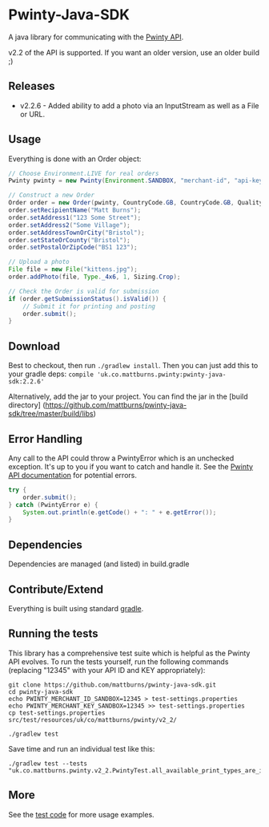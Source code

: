 Pwinty-Java-SDK
===============

A java library for communicating with the [Pwinty API](http://www.pwinty.com/api.html).

v2.2 of the API is supported. If you want an older version, use an older build ;)


Releases
--------
* v2.2.6 - Added ability to add a photo via an InputStream as well as a File or URL.

Usage
-----

Everything is done with an Order object:

``` java
// Choose Environment.LIVE for real orders
Pwinty pwinty = new Pwinty(Environment.SANDBOX, "merchant-id", "api-key");

// Construct a new Order
Order order = new Order(pwinty, CountryCode.GB, CountryCode.GB, QualityLevel.Standard, false);
order.setRecipientName("Matt Burns");
order.setAddress1("123 Some Street");
order.setAddress2("Some Village");
order.setAddressTownOrCity("Bristol");
order.setStateOrCounty("Bristol");
order.setPostalOrZipCode("BS1 123");

// Upload a photo
File file = new File("kittens.jpg");
order.addPhoto(file, Type._4x6, 1, Sizing.Crop);

// Check the Order is valid for submission
if (order.getSubmissionStatus().isValid()) {
    // Submit it for printing and posting
    order.submit();
}

```


Download
--------

Best to checkout, then run `./gradlew install`. Then you can just add this to your gradle deps: `compile 'uk.co.mattburns.pwinty:pwinty-java-sdk:2.2.6' `

Alternatively, add the jar to your project. You can find the jar in the [build directory]
(https://github.com/mattburns/pwinty-java-sdk/tree/master/build/libs)


Error Handling
--------------

Any call to the API could throw a PwintyError which is an unchecked exception. It's up to you if you want to catch and handle it. See the [Pwinty API documentation](http://www.pwinty.com/api) for potential errors.

``` java
try {
	order.submit();
} catch (PwintyError e) {
	System.out.println(e.getCode() + ": " + e.getError());
}
```



Dependencies
------------

Dependencies are managed (and listed) in build.gradle

Contribute/Extend
-----------------

Everything is built using standard [gradle](https://gradle.org/docs/current/userguide/tutorial_java_projects.html).


Running the tests
-----------------

This library has a comprehensive test suite which is helpful as the Pwinty API evolves. To run the tests yourself, run the following commands (replacing "12345" with your API ID and KEY appropriately):

```
git clone https://github.com/mattburns/pwinty-java-sdk.git
cd pwinty-java-sdk
echo PWINTY_MERCHANT_ID_SANDBOX=12345 > test-settings.properties
echo PWINTY_MERCHANT_KEY_SANDBOX=12345 >> test-settings.properties
cp test-settings.properties src/test/resources/uk/co/mattburns/pwinty/v2_2/

./gradlew test
```

Save time and run an individual test like this:

```
./gradlew test --tests "uk.co.mattburns.pwinty.v2_2.PwintyTest.all_available_print_types_are_in_enum"
```


More
----

See the [test code](https://github.com/mattburns/pwinty-java-sdk/tree/master/src/test/java/uk/co/mattburns/pwinty/v2_2/) for more usage examples.
